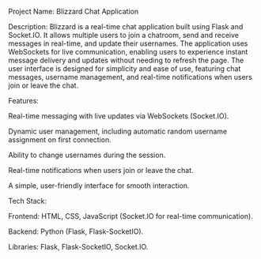 Project Name: Blizzard Chat Application

Description:
Blizzard is a real-time chat application built using Flask and Socket.IO. It allows multiple users to join a chatroom, send and receive messages in real-time, and update their usernames. The application uses WebSockets for live communication, enabling users to experience instant message delivery and updates without needing to refresh the page. The user interface is designed for simplicity and ease of use, featuring chat messages, username management, and real-time notifications when users join or leave the chat.

Features:

Real-time messaging with live updates via WebSockets (Socket.IO).

Dynamic user management, including automatic random username assignment on first connection.

Ability to change usernames during the session.

Real-time notifications when users join or leave the chat.

A simple, user-friendly interface for smooth interaction.

Tech Stack:

Frontend: HTML, CSS, JavaScript (Socket.IO for real-time communication).

Backend: Python (Flask, Flask-SocketIO).

Libraries: Flask, Flask-SocketIO, Socket.IO.
